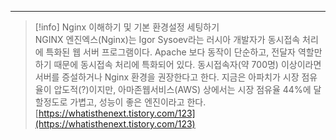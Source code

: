 ---

> [!info] Nginx 이해하기 및 기본 환경설정 세팅하기  
> NGINX 엔진엑스(Nginx)는 Igor Sysoev라는 러시아 개발자가 동시접속 처리에 특화된 웹 서버 프로그램이다. Apache 보다 동작이 단순하고, 전달자 역할만 하기 때문에 동시접속 처리에 특화되어 있다. 동시접속자(약 700명) 이상이라면 서버를 증설하거나 Nginx 환경을 권장한다고 한다. 지금은 아파치가 시장 점유율이 압도적(?)이지만, 아마존웹서비스(AWS) 상에서는 시장 점유율 44%에 달할정도로 가볍고, 성능이 좋은 엔진이라고 한다.  
> [https://whatisthenext.tistory.com/123](https://whatisthenext.tistory.com/123)